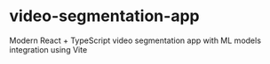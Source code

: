 # video-segmentation-app
Modern React + TypeScript video segmentation app with ML models integration using Vite
